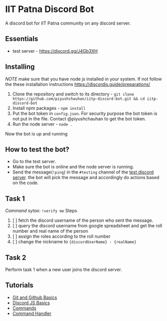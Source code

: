 # IIT Patna Discord Bot

A discord bot for IIT Patna community on any discord server.

## Essentials

- test server - https://discord.gg/J4Gb3XH

## Installing

_NOTE_ make sure that you have node js installed in your system. If not follow the these installation instructions https://discordjs.guide/preparations/

1. Clone the repository and switch to its directory - `git clone https://github.com/piyushchauhan/iitp-discord-bot.git && cd iitp-discord-bot`
2. Install npm packages - `npm install`
3. Put the bot token in `config.json`. For security purpose the bot token is not put in the file. Contact @piyushchauhan to get the bot token.
4. Run the node server - `node .`

Now the bot is up and running

## How to test the bot?

- Go to the test server.
- Make sure the bot is online and the node server is running.
- Send the message(`!ping`) in the `#testing` channel of the [test discord server](https://discord.gg/J4Gb3XH). the bot will pick the message and accordingly do actions based on the code.

## **Task 1**

_Command sytax:_ `!verify me`
Steps

1. [ ] fetch the discord username of the person who sent the message.
2. [ ] query the discord username from google spreadsheet and get the roll number and real name of the person
3. [ ] assign the roles according to the roll number
4. [ ] change the nickname to `{discordUserName} - {realName}`

## **Task 2**

Perform task 1 when a new user joins the discord server.

## Tutorials

- [Git and Github Basics](https://youtu.be/xuB1Id2Wxak)
- [Discord JS Basics](https://www.youtube.com/watch?v=j_sD9udZnCk)
- [Commands](https://www.youtube.com/watch?v=nTGtiCC3iQM)
- [Command Handler](https://www.youtube.com/watch?v=AUOb9_aAk7U)
